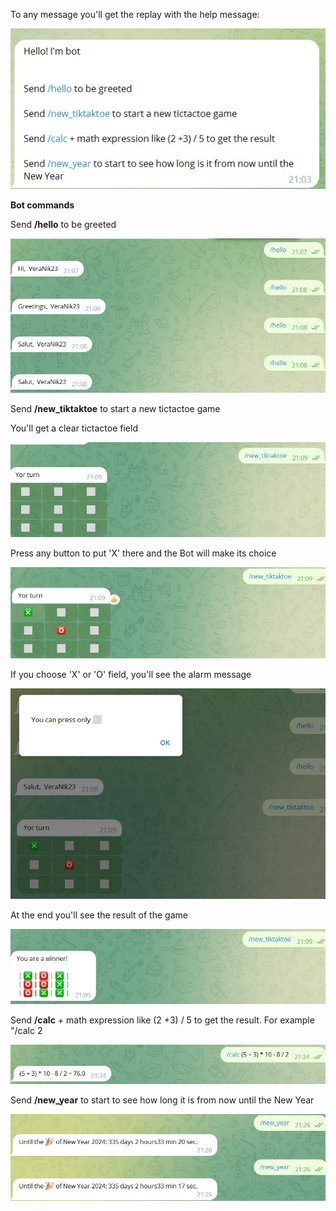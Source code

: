 To any message you'll get the replay with the help message:

![](help.jpg)


**Bot commands**

Send **/hello** to be greeted

![](hello.jpg)

Send **/new_tiktaktoe** to start a new tictactoe game

You'll get a clear tictactoe field

![](ttt1.jpg)

Press any button to put 'X' there and the Bot will make its choice

![](ttt2.jpg)

If you choose 'X' or 'O' field, you'll see the alarm message

![](ttt3.jpg)

At the end you'll see the result of the game

![](ttt4.jpg)

Send **/calc** + math expression like (2 +3) / 5 to get the result. For example "/calc 2

![](calc.jpg)


Send **/new_year** to start to see how long it is from now until the New Year

![](new.jpg)
